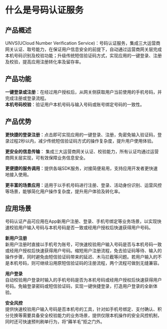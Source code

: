# 什么是号码认证服务




## 产品概述

UNVS(UCloud Number Verification Service)：号码认证服务，集成三大运营商网关认证、取号能力，在保证用户信息安全的前提下，自动通过运营商网关层完成本机号码识别及校验功能；升级传统短信验证码方式，实现应用的一键登录、注册及校验，提高应用注册转化率及留存率。

## 产品功能
**一键登录或注册**：在经过用户授权后，从网关侧获取用户当前使用的手机号码，并完成注册或登录流程。    
**本机号码校验**：验证用户本机号码与输入号码或账号绑定号码的一致性。

## 产品优势
**更快捷的登录注册**：点击即可实现应用的一键登录、注册，免密免输入验证码，登录过程2秒以内，减少传统短信验证码方式的操作复杂度，提升用户使用体验。     

**更安全的信息传输**： 集成三大运营商网关认证、校验能力，所有认证均通过运营商网关层实现，可有效保障业务信息安全。   

**更便捷的服务调用**：提供各端SDK服务，对接简便易用，支持应用开发者更快速地接入使用。   

**更丰富的场景应用**：适用于以手机号码进行注册、登录、活动身份识别、运营风控等场景，能够简化用户操作复杂度，提升用户体验及转化率。

## 应用场景
号码认证产品可应用在App新用户注册、登录、手机号绑定等业务场景，以实现快速校验用户输入号码与本机号码是否一致或经用户授权后快速获得用户号码。   

**新用户注册**   
新用户注册时直接以手机号为账号，可快速校验用户输入号码是否与本机号码一致或经用户授权后快速获得用户号码。缩短用户注册流程，免去验证码等待、输入的操作步骤，同时避免由短信验证码带来的延迟、木马拦截等问题。若用户输入的不是本机号码，则可继续沿用原短信验证码的注册流程，两个流程可做到无缝兼容。   

**用户登录**  
自动校验用户登录时输入的手机号码是否为本机号码或经用户授权后快速获得用户号码。免输登录密码或短信验证码，实现一键快捷登录，打造用户登录的全新体验。   

**安全风控**  
提供快速校验用户输入号码是否本机号的工具，针对如手机号绑定、支付确认、积分兑换等需要具备安全校验能力的业务场景，提供仅限本机操作的安全风控机制，同时还可快速预判刷单行为，将“薅羊毛”拒之门外。
